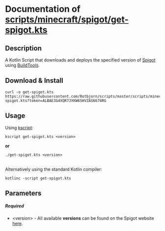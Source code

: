 Documentation of [scripts/minecraft/spigot/get-spigot.kts](/scripts/minecraft/spigot/get-spigot.kts)
=

## Description
A Kotlin Script that downloads and deploys the specified version of [Spigot](https://www.spigotmc.org/) using [BuildTools](https://www.spigotmc.org/wiki/buildtools/).

## Download & Install
```shell script
curl -o get-spigot.kts https://raw.githubusercontent.com/Rotbjorn/scripts/master/scripts/minecraft/spigot/get-spigot.kts?token=ALBAE3G4XQR7JXKW6SHVZAS6674RG
``` 

## Usage
Using [kscript](https://github.com/holgerbrandl/kscript):

`kscript get-spigot.kts <version>`

**or**

`./get-spigot.kts <version>`

\
Alternatively using the standard Kotlin compiler:

`kotlinc -script get-spigot.kts`

## Parameters

##### Required
- <version\> - All available **versions** can be found on the Spigot website [here](https://www.spigotmc.org/wiki/buildtools/#versions).




